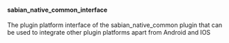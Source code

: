 #### sabian_native_common_interface

The plugin platform interface of the sabian_native_common plugin that can be used to integrate other plugin platforms apart from Android and IOS